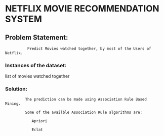 # NETFLIX MOVIE RECOMMENDATION SYSTEM

## Problem Statement:

              Predict Movies watched together, by most of the Users of Netflix.
              
### Instances of the dataset:

 list of movies watched together

### Solution:

             The prediction can be made using Association Rule Based Mining.
             
             Some of the availble Association Rule algorithms are:

                Apriori

                Eclat
